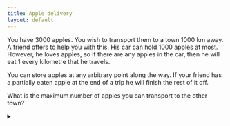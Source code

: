 ```yaml
---
title: Apple delivery
layout: default
---
```


You have 3000 apples. You wish to transport them to a town 1000 km away. A
friend offers to help you with this. His car can hold 1000 apples at
most. However, he loves apples, so if there are any apples in the car, then he
will eat 1 every kilometre that he travels.

You can store apples at any arbitrary point along the way. If your friend has a
partially eaten apple at the end of a trip he will finish the rest of it off.

What is the maximum number of apples you can transport to the other town?

<details><summary></summary>

We can get 833 apples to the other town.

### Proof

Let the town you are in be town \#1 and the destination be town \#2. Let the
distance between them be $$D$$, and the number of apples be $$A$$, and the capacity
of the car be $$C$$ apples.

A couple of observations:

* Since our friend will finish of a partially eaten apple, there
is no benefit in travelling non-integer distances.
* If our friend travels a distance $$d_1$$, then they could equally travel the
same distance in two steps. First travel a distance $$d_0 < d_1$$, then travel
the rest of the distance. The apples can even be stored at $$d_0$$ while the
friend does other things.

Taking these together, we can consider the problem 1 km at a time. Thus we
just need to determine the most efficient way to transport $$a$$ apples 1 km.

Given that a 1 km trip can't be broken up and that each trip will cost exactly
1 apple, we need to minimize the number of trips. To do this we fill up the car
as much as possible (up to $$C$$ apples) for each trip, giving us:

$$ n = \left\lceil \frac{a}{C} \right\rceil $$

Where $$n$$ is the number of car trips, and the number of apples eaten.
Afterwards, there will be $$a-n$$ apples left. Now we can calculate the number
of apples at any distance with:

$$ a_0 = A $$

$$ a_{d+1} = a_d - \left\lceil \frac{a_d}{C} \right\rceil $$

In our case, $$ a_0 = 3000 $$ gives $$ a_{1000} = 833 $$.

We can simplify the calculation by realizing that while
$$ \left\lceil \frac{a_{d+1}}{C} \right\rceil = \left\lceil \frac{a_d}{C} \right\rceil $$
we don't need to set the apples down as the number of trips will remain the
same.

Thus we can travel as far as we can until the apples can be split across one
fewer trips - when the total number of apples is the next lower
multiple of $$C$$. The distance traveled is determined by the number of apples
we have to spare and the number of trips:

$$ d =
  \begin{cases}
    \frac{C}{\left\lceil \frac{a}{C} \right\rceil} \text{ if } a \mid C \\
    \frac{a \mod C}{\left\lceil \frac{a}{C} \right\rceil} \text{ if } a \nmid C
  \end{cases}
$$

Because we only deal with integer distances, if we are required to go a
non-integer distance $$d$$ we round up.

Applying this strategy to our problem:

* Stage 1
  * Take 1000 apples at a time to $$d = \left\lceil \frac{1000}{3}
    \right\rceil = 334$$
  * We now have 1998 apples left, at a distance of 334 km
* Stage 2
  * Take 998 apples a further $$d = \frac{998}{2}= 499$$
  * We now have 1000 apples left at 833 km
* Stage 3
  * Take 1000 apples until the end, which is $$d = 167$$ km away
  * We end up with 833 apples at the destination.

</details>

